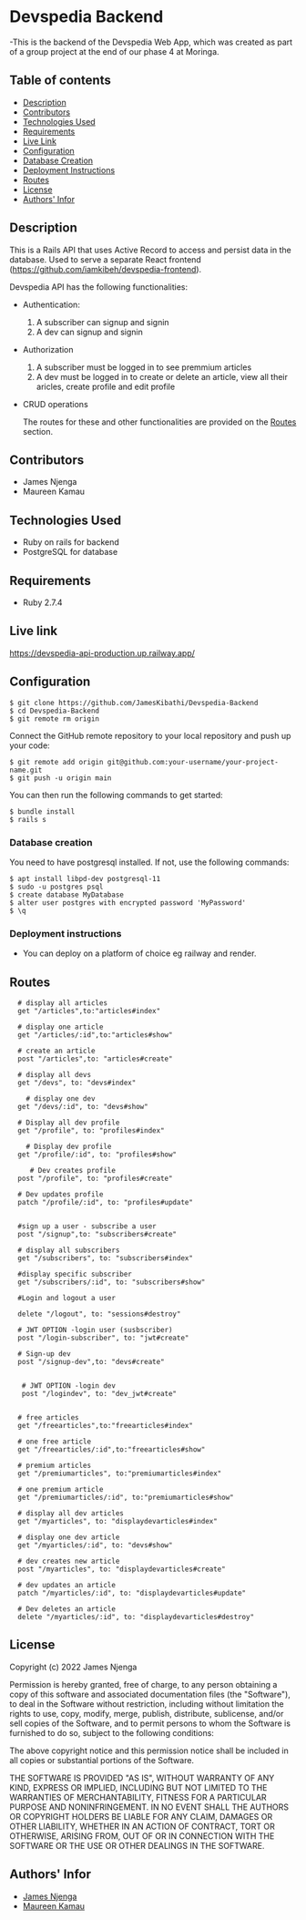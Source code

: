 # Devspedia Backend

-This is the backend of the Devspedia Web App, which was created as part of a group project at the end of our phase 4  at Moringa.

## Table of contents

- [Description](#description)
- [Contributors](#contributors)
- [Technologies Used](#technologies-used)
- [Requirements](#requirements)
- [Live Link](#live-link)
- [Configuration](#Configuration)
- [Database Creation](#database-creation)
- [Deployment Instructions](#deployment-instructions)
- [Routes](#routes)
- [License](#License)
- [Authors' Infor](#authors-infor)

## Description

This is a Rails API that uses Active Record to access and persist data in the database. Used to serve a separate 
React frontend (https://github.com/iamkibeh/devspedia-frontend).

Devspedia API has the following functionalities:

- Authentication:

  1. A subscriber can signup and signin
  2. A dev can signup and signin

- Authorization

  1. A subscriber must be logged in to see premmium articles
  2. A dev must be logged in to create or delete an article, view all their aricles, create profile and edit profile

- CRUD operations

  The routes for these and other functionalities are provided on the [Routes](#routes) section.

## Contributors

- James Njenga
- Maureen Kamau

## Technologies Used

- Ruby on rails for backend
- PostgreSQL for database​

## Requirements

- Ruby 2.7.4

## Live link

https://devspedia-api-production.up.railway.app/

## Configuration

```
$ git clone https://github.com/JamesKibathi/Devspedia-Backend
$ cd Devspedia-Backend
$ git remote rm origin
```

Connect the GitHub remote repository to your local repository and push up your code:

```
$ git remote add origin git@github.com:your-username/your-project-name.git
$ git push -u origin main
```

You can then run the following commands to get started:

```
$ bundle install
$ rails s
```

### Database creation

You need to have postgresql installed.
If not, use the following commands:

```
$ apt install libpd-dev postgresql-11
$ sudo -u postgres psql
$ create database MyDatabase
$ alter user postgres with encrypted password 'MyPassword'
$ \q
```

### Deployment instructions

- You can deploy on a platform of choice eg railway and render.

## Routes

```
  # display all articles
  get "/articles",to:"articles#index"

  # display one article
  get "/articles/:id",to:"articles#show"

  # create an article
  post "/articles",to: "articles#create"

  # display all devs
  get "/devs", to: "devs#index"

    # display one dev
  get "/devs/:id", to: "devs#show"

  # Display all dev profile
  get "/profile", to: "profiles#index"

    # Display dev profile
  get "/profile/:id", to: "profiles#show"

     # Dev creates profile
  post "/profile", to: "profiles#create"

  # Dev updates profile
  patch "/profile/:id", to: "profiles#update"


  #sign up a user - subscribe a user
  post "/signup",to: "subscribers#create"

  # display all subscribers
  get "/subscribers", to: "subscribers#index"

  #display specific subscriber
  get "/subscribers/:id", to: "subscribers#show"

  #Login and logout a user

  delete "/logout", to: "sessions#destroy"

  # JWT OPTION -login user (susbscriber)
  post "/login-subscriber", to: "jwt#create"

  # Sign-up dev
  post "/signup-dev",to: "devs#create"


   # JWT OPTION -login dev
   post "/logindev", to: "dev_jwt#create"


  # free articles
  get "/freearticles",to:"freearticles#index"

  # one free article
  get "/freearticles/:id",to:"freearticles#show"

  # premium articles
  get "/premiumarticles", to:"premiumarticles#index"

  # one premium article
  get "/premiumarticles/:id", to:"premiumarticles#show"

  # display all dev articles
  get "/myarticles", to: "displaydevarticles#index"

  # display one dev article
  get "/myarticles/:id", to: "devs#show"

  # dev creates new article
  post "/myarticles", to: "displaydevarticles#create"

  # dev updates an article
  patch "/myarticles/:id", to: "displaydevarticles#update"

  # Dev deletes an article
  delete "/myarticles/:id", to: "displaydevarticles#destroy"

```

## License

Copyright (c) 2022 James Njenga

Permission is hereby granted, free of charge, to any person obtaining a copy of this software and associated documentation files (the "Software"), to deal in the Software without restriction, including without limitation the rights to use, copy, modify, merge, publish, distribute, sublicense, and/or sell copies of the Software, and to permit persons to whom the Software is furnished to do so, subject to the following conditions:

The above copyright notice and this permission notice shall be included in all copies or substantial portions of the Software.

THE SOFTWARE IS PROVIDED "AS IS", WITHOUT WARRANTY OF ANY KIND, EXPRESS OR IMPLIED, INCLUDING BUT NOT LIMITED TO THE WARRANTIES OF MERCHANTABILITY, FITNESS FOR A PARTICULAR PURPOSE AND NONINFRINGEMENT. IN NO EVENT SHALL THE AUTHORS OR COPYRIGHT HOLDERS BE LIABLE FOR ANY CLAIM, DAMAGES OR OTHER LIABILITY, WHETHER IN AN ACTION OF CONTRACT, TORT OR OTHERWISE, ARISING FROM, OUT OF OR IN CONNECTION WITH THE SOFTWARE OR THE USE OR OTHER DEALINGS IN THE SOFTWARE.

## Authors' Infor

- [James Njenga](#njenga.consulting@gmail.com)
- [Maureen Kamau](#mkaymaureen@gmail.com)
